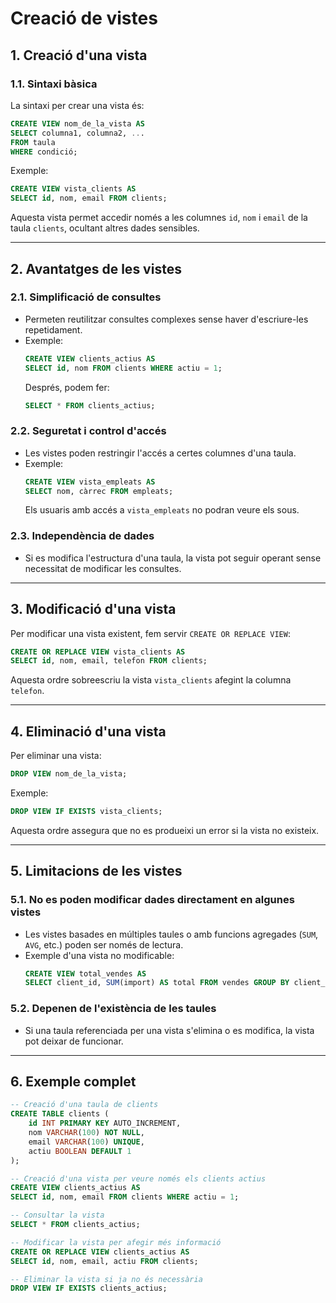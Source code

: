 # Creació de vistes

## 1. Creació d'una vista

### **1.1. Sintaxi bàsica**

La sintaxi per crear una vista és:

```sql
CREATE VIEW nom_de_la_vista AS
SELECT columna1, columna2, ...
FROM taula
WHERE condició;
```

Exemple:

```sql
CREATE VIEW vista_clients AS
SELECT id, nom, email FROM clients;
```

Aquesta vista permet accedir només a les columnes `id`, `nom` i `email` de la taula `clients`, ocultant altres dades sensibles.

---

## 2. Avantatges de les vistes

### **2.1. Simplificació de consultes**
- Permeten reutilitzar consultes complexes sense haver d'escriure-les repetidament.
- Exemple:
  ```sql
  CREATE VIEW clients_actius AS
  SELECT id, nom FROM clients WHERE actiu = 1;
  ```
  Després, podem fer:
  ```sql
  SELECT * FROM clients_actius;
  ```

### **2.2. Seguretat i control d'accés**
- Les vistes poden restringir l'accés a certes columnes d'una taula.
- Exemple:
  ```sql
  CREATE VIEW vista_empleats AS
  SELECT nom, càrrec FROM empleats;
  ```
  Els usuaris amb accés a `vista_empleats` no podran veure els sous.

### **2.3. Independència de dades**
- Si es modifica l'estructura d'una taula, la vista pot seguir operant sense necessitat de modificar les consultes.

---

## 3. Modificació d'una vista

Per modificar una vista existent, fem servir `CREATE OR REPLACE VIEW`:

```sql
CREATE OR REPLACE VIEW vista_clients AS
SELECT id, nom, email, telefon FROM clients;
```

Aquesta ordre sobreescriu la vista `vista_clients` afegint la columna `telefon`.

---

## 4. Eliminació d'una vista

Per eliminar una vista:

```sql
DROP VIEW nom_de_la_vista;
```

Exemple:

```sql
DROP VIEW IF EXISTS vista_clients;
```

Aquesta ordre assegura que no es produeixi un error si la vista no existeix.

---

## 5. Limitacions de les vistes

### **5.1. No es poden modificar dades directament en algunes vistes**
- Les vistes basades en múltiples taules o amb funcions agregades (`SUM`, `AVG`, etc.) poden ser només de lectura.
- Exemple d'una vista no modificable:
  ```sql
  CREATE VIEW total_vendes AS
  SELECT client_id, SUM(import) AS total FROM vendes GROUP BY client_id;
  ```

### **5.2. Depenen de l'existència de les taules**
- Si una taula referenciada per una vista s'elimina o es modifica, la vista pot deixar de funcionar.

---

## 6. Exemple complet

```sql
-- Creació d'una taula de clients
CREATE TABLE clients (
    id INT PRIMARY KEY AUTO_INCREMENT,
    nom VARCHAR(100) NOT NULL,
    email VARCHAR(100) UNIQUE,
    actiu BOOLEAN DEFAULT 1
);

-- Creació d'una vista per veure només els clients actius
CREATE VIEW clients_actius AS
SELECT id, nom, email FROM clients WHERE actiu = 1;

-- Consultar la vista
SELECT * FROM clients_actius;

-- Modificar la vista per afegir més informació
CREATE OR REPLACE VIEW clients_actius AS
SELECT id, nom, email, actiu FROM clients;

-- Eliminar la vista si ja no és necessària
DROP VIEW IF EXISTS clients_actius;
```
